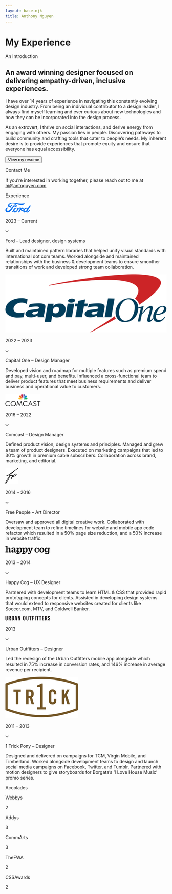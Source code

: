 ```yaml
---
layout: base.njk
title: Anthony Nguyen
---
```


<div class="row">
    <div class="col-xs-12">
        <h1 class="page-header">My Experience</h1>
    </div>
</div>

<div class="row">
    <div class="col-xs-12 col-lg-4">
        <p class="caption strong uppercase">An Introduction</p>
    </div>
    <div class="col-xs-12 col-lg-8">
        <h2 class="intro">An award winning designer focused on delivering empathy-driven, inclusive experiences.</h2>
        <p>I have over 14 years of experience in navigating this constantly evolving design industry. From being an individual contributor to a design leader, I always find myself learning and ever curious about new technologies and how they can be  incorporated into the design process.</p>
        <p>As an extrovert, I thrive on social interactions, and derive energy from engaging with others. My passion lies in people. Discovering pathways to build community and crafting tools that cater to people’s needs. My inherent desire is to provide experiences that promote equity and ensure that everyone has  equal accessibility.</p>
        <a role="link" class="no-fx" href="/static/a/anthony_nguyen-resume.pdf" target="_blank"><button class="btn">View my resume<span class="icon right-arrow"></span></button></a>
    </div>
</div>

<div class="row">
    <div class="col-xs-12 col-lg-4">
        <p class="caption strong uppercase">Contact Me</p>
    </div>
    <div class="col-xs-12 col-lg-8">
        <p>If you’re interested in working together, please reach out to me at <a role="link" href="mailto:hi@antnguyen.com" target="_blank">hi@antnguyen.com</a></p>
    </div>
</div>

<div class="row">
    <div class="col-xs-12 col-lg-4">
        <p class="caption strong uppercase">Experience</p>
    </div>
    <div class="col-xs-12 col-lg-8">
        <div class="accordion">
            <div class="accordion-item">
                <div class="accordion-header" onclick="toggleAccordion(this)">
                    <div class="accordion-left">
                        <img class="company-logo" style="width:80px;" src="/static/img/experience/company-logo/ford-logo.svg" alt="Ford company logo">
                    </div>
                    <div class="accordion-right">
                        <p class="caption">2023 – Current</p>
                        <div class="indicator">
                            <svg class="plus-icon" width="10" height="6" viewBox="0 0 10 6" fill="none">
                                <path d="M1 1L5 5L9 1" stroke="#7F7F7F" stroke-width="2" stroke-linecap="round" stroke-linejoin="round"/>
                            </svg>
                            <svg class="minus-icon" width="10" height="6" viewBox="0 0 10 6" fill="none" style="display:none;">
                                <path d="M1 5L5 1L9 5" stroke="#7F7F7F" stroke-width="2" stroke-linecap="round" stroke-linejoin="round"/>
                            </svg>
                        </div>
                    </div>
                </div>
                <div class="accordion-content">
                    <p class="caption strong uppercase job-title">Ford – Lead designer, design systems</p>
                    <p class="caption">Built and maintained pattern libraries that helped unify visual standards with international dot com teams. Worked alongside and maintained relationships with the business & development teams to ensure smoother transitions of work and developed strong team collaboration.</p>
                </div>
            </div>
            <div class="accordion-item">
                <div class="accordion-header" onclick="toggleAccordion(this)">
                    <div class="accordion-left">
                        <img class="company-logo" src="/static/img/experience/company-logo/capital-one-logo.svg" alt="Capital One company logo">
                    </div>
                    <div class="accordion-right">
                        <p class="caption">2022 – 2023</p>
                        <div class="indicator">
                            <svg class="plus-icon" width="10" height="6" viewBox="0 0 10 6" fill="none">
                                <path d="M1 1L5 5L9 1" stroke="#7F7F7F" stroke-width="2" stroke-linecap="round" stroke-linejoin="round"/>
                            </svg>
                            <svg class="minus-icon" width="10" height="6" viewBox="0 0 10 6" fill="none" style="display:none;">
                                <path d="M1 5L5 1L9 5" stroke="#7F7F7F" stroke-width="2" stroke-linecap="round" stroke-linejoin="round"/>
                            </svg>
                        </div>
                    </div>
                </div>
                <div class="accordion-content">
                    <p class="caption strong uppercase job-title">Capital One – Design Manager</p>
                    <p class="caption">Developed vision and roadmap for multiple features such as premium spend  and pay, multi-user, and benefits. Influenced a cross-functional team to deliver product features that meet business requirements and deliver business and operational value to customers.</p>
                </div>
            </div>
            <div class="accordion-item">
                <div class="accordion-header" onclick="toggleAccordion(this)">
                    <div class="accordion-left">
                        <img class="company-logo" style="width:110px;" src="/static/img/experience/company-logo/comcast-logo.svg" alt="Comcast company logo">
                    </div>
                    <div class="accordion-right">
                        <p class="caption">2016 – 2022</p>
                        <div class="indicator">
                            <svg class="plus-icon" width="10" height="6" viewBox="0 0 10 6" fill="none">
                                <path d="M1 1L5 5L9 1" stroke="#7F7F7F" stroke-width="2" stroke-linecap="round" stroke-linejoin="round"/>
                            </svg>
                            <svg class="minus-icon" width="10" height="6" viewBox="0 0 10 6" fill="none" style="display:none;">
                                <path d="M1 5L5 1L9 5" stroke="#7F7F7F" stroke-width="2" stroke-linecap="round" stroke-linejoin="round"/>
                            </svg>
                        </div>
                    </div>
                </div>
                <div class="accordion-content">
                    <p class="caption strong uppercase job-title">Comcast – Design Manager</p>
                    <p class="caption">Defined product vision, design systems and principles. Managed and grew a team of product designers. Executed on marketing campaigns that led to 30% growth in premium cable subscribers. Collaboration across brand, marketing, and editorial.</p>
                </div>
            </div>
            <div class="accordion-item">
                <div class="accordion-header" onclick="toggleAccordion(this)">
                    <div class="accordion-left">
                        <img class="company-logo" style="width:40px;" src="/static/img/experience/company-logo/free-people-logo.svg" alt="Free People company logo">
                    </div>
                    <div class="accordion-right">
                        <p class="caption">2014 – 2016</p>
                        <div class="indicator">
                            <svg class="plus-icon" width="10" height="6" viewBox="0 0 10 6" fill="none">
                                <path d="M1 1L5 5L9 1" stroke="#7F7F7F" stroke-width="2" stroke-linecap="round" stroke-linejoin="round"/>
                            </svg>
                            <svg class="minus-icon" width="10" height="6" viewBox="0 0 10 6" fill="none" style="display:none;">
                                <path d="M1 5L5 1L9 5" stroke="#7F7F7F" stroke-width="2" stroke-linecap="round" stroke-linejoin="round"/>
                            </svg>
                        </div>
                    </div>
                </div>
                <div class="accordion-content">
                    <p class="caption strong uppercase job-title">Free People – Art Director</p>
                    <p class="caption">Oversaw and approved all digital creative work. Collaborated with development team to refine timelines for website and mobile app code refactor which resulted in a 50% page size reduction, and a 50% increase in website traffic.</p>
                </div>
            </div>
            <div class="accordion-item">
                <div class="accordion-header" onclick="toggleAccordion(this)">
                    <div class="accordion-left">
                        <img class="company-logo" style="width:140px;" src="/static/img/experience/company-logo/happy-cog-logo.svg" alt="Happy Cog company logo">
                    </div>
                    <div class="accordion-right">
                        <p class="caption">2013 – 2014</p>
                        <div class="indicator">
                            <svg class="plus-icon" width="10" height="6" viewBox="0 0 10 6" fill="none">
                                <path d="M1 1L5 5L9 1" stroke="#7F7F7F" stroke-width="2" stroke-linecap="round" stroke-linejoin="round"/>
                            </svg>
                            <svg class="minus-icon" width="10" height="6" viewBox="0 0 10 6" fill="none" style="display:none;">
                                <path d="M1 5L5 1L9 5" stroke="#7F7F7F" stroke-width="2" stroke-linecap="round" stroke-linejoin="round"/>
                            </svg>
                        </div>
                    </div>
                </div>
                <div class="accordion-content">
                    <p class="caption strong uppercase job-title">Happy Cog – UX Designer</p>
                    <p class="caption">Partnered with development teams to learn HTML & CSS that provided rapid prototyping concepts for clients. Assisted in developing design systems that would extend to responsive websites created for clients like Soccer.com, MTV, and Coldwell Banker.</p>
                </div>
            </div>
            <div class="accordion-item">
                <div class="accordion-header" onclick="toggleAccordion(this)">
                    <div class="accordion-left">
                        <img class="company-logo" style="width:140px;" src="/static/img/experience/company-logo/urban-outfitters-logo.svg" alt="Urban Outfitters company logo">
                    </div>
                    <div class="accordion-right">
                        <p class="caption">2013</p>
                        <div class="indicator">
                            <svg class="plus-icon" width="10" height="6" viewBox="0 0 10 6" fill="none">
                                <path d="M1 1L5 5L9 1" stroke="#7F7F7F" stroke-width="2" stroke-linecap="round" stroke-linejoin="round"/>
                            </svg>
                            <svg class="minus-icon" width="10" height="6" viewBox="0 0 10 6" fill="none" style="display:none;">
                                <path d="M1 5L5 1L9 5" stroke="#7F7F7F" stroke-width="2" stroke-linecap="round" stroke-linejoin="round"/>
                            </svg>
                        </div>
                    </div>
                </div>
                <div class="accordion-content">
                    <p class="caption strong uppercase job-title">Urban Outfitters – Designer</p>
                    <p class="caption">Led the redesign of the Urban Outfitters mobile app alongside which resulted in 75% increase in conversion rates, and 146% increase in average revenue per recipient.</p>
                </div>
            </div>
            <div class="accordion-item">
                <div class="accordion-header" onclick="toggleAccordion(this)">
                    <div class="accordion-left">
                        <img class="company-logo" src="/static/img/experience/company-logo/1-trick-pony-logo.svg" alt="1 Trick Pony company logo">
                    </div>
                    <div class="accordion-right">
                        <p class="caption">2011 – 2013</p>
                        <div class="indicator">
                            <svg class="plus-icon" width="10" height="6" viewBox="0 0 10 6" fill="none">
                                <path d="M1 1L5 5L9 1" stroke="#7F7F7F" stroke-width="2" stroke-linecap="round" stroke-linejoin="round"/>
                            </svg>
                            <svg class="minus-icon" width="10" height="6" viewBox="0 0 10 6" fill="none" style="display:none;">
                                <path d="M1 5L5 1L9 5" stroke="#7F7F7F" stroke-width="2" stroke-linecap="round" stroke-linejoin="round"/>
                            </svg>
                        </div>
                    </div>
                </div>
                <div class="accordion-content">
                    <p class="caption strong uppercase job-title">1 Trick Pony – Designer</p>
                    <p class="caption">Designed and delivered on campaigns for TCM, Virgin Mobile, and Timberland. Worked alongside development teams to design and launch social media campaigns on Facebook, Twitter, and Tumblr. Partnered with motion designers to give storyboards for Borgata’s ‘I Love House Music’ promo series.</p>
                </div>
            </div>
        </div>
    </div>
</div>

<div class="row">
    <div class="col-xs-12 col-lg-4">
        <p class="caption strong uppercase">Accolades</p>
    </div>
    <div class="col-xs-12 col-lg-8">
        <div class="accolade-container">
            <div class="accolade-row">
                <div class="accolade-left">
                    <p>Webbys</p>
                </div>
                <div class="accolade-right">
                    <p class="caption">2</p>
                </div>
            </div>
            <div class="accolade-row">
                <div class="accolade-left">
                    <p>Addys</p>
                </div>
                <div class="accolade-right">
                    <p class="caption">3</p>
                </div>
            </div>
            <div class="accolade-row">
                <div class="accolade-left">
                    <p>CommArts</p>
                </div>
                <div class="accolade-right">
                    <p class="caption">3</p>
                </div>
            </div>
            <div class="accolade-row">
                <div class="accolade-left">
                    <p>TheFWA</p>
                </div>
                <div class="accolade-right">
                    <p class="caption">2</p>
                </div>
            </div>
            <div class="accolade-row">
                <div class="accolade-left">
                    <p>CSSAwards</p>
                </div>
                <div class="accolade-right">
                    <p class="caption">2</p>
                </div>
            </div>
        </div>
    </div>
</div>